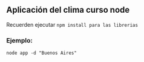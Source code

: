 ## Aplicación del clima curso node

Recuerden ejecutar ``` npm install para las librerias ```


### Ejemplo: 
```
node app -d "Buenos Aires"
```
